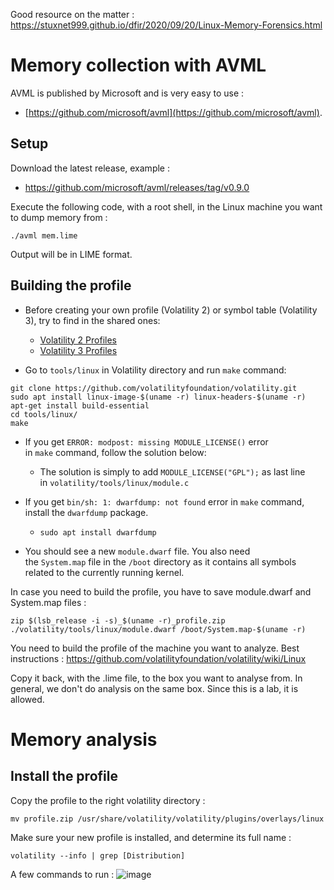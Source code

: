 Good resource on the matter : https://stuxnet999.github.io/dfir/2020/09/20/Linux-Memory-Forensics.html

# Memory collection with AVML
AVML is published by Microsoft and is very easy to use : 
- [https://github.com/microsoft/avml](https://github.com/microsoft/avml).

## Setup 

Download the latest release, example : 
- https://github.com/microsoft/avml/releases/tag/v0.9.0

Execute the following code, with a root shell, in the Linux machine you want to dump memory from : 
```
./avml mem.lime
```

Output will be in LIME format.

## Building the profile

- Before creating your own profile (Volatility 2) or symbol table (Volatility 3), try to find in the shared ones:
    -   [Volatility 2 Profiles](https://github.com/volatilityfoundation/profiles/)
    -   [Volatility 3 Profiles](https://github.com/volatilityfoundation/volatility3#symbol-tables)

-   Go to `tools/linux` in Volatility directory and run `make` command:

```
git clone https://github.com/volatilityfoundation/volatility.git
sudo apt install linux-image-$(uname -r) linux-headers-$(uname -r)
apt-get install build-essential
cd tools/linux/
make
```

-   If you get `ERROR: modpost: missing MODULE_LICENSE()` error in `make` command, follow the solution below:
    -   The solution is simply to add `MODULE_LICENSE("GPL");` as last line in `volatility/tools/linux/module.c`
-   If you get `bin/sh: 1: dwarfdump: not found` error in `make` command, install the `dwarfdump` package.
    -   `sudo apt install dwarfdump`

-   You should see a new `module.dwarf` file. You also need the `System.map` file in the `/boot` directory as it contains all symbols related to the currently running kernel.

In case you need to build the profile, you have to save module.dwarf and System.map files : 
```
zip $(lsb_release -i -s)_$(uname -r)_profile.zip ./volatility/tools/linux/module.dwarf /boot/System.map-$(uname -r)
```

You need to build the profile of the machine you want to analyze.
Best instructions : https://github.com/volatilityfoundation/volatility/wiki/Linux 

Copy it back, with the .lime file, to the box you want to analyse from.
In general, we don't do analysis on the same box. Since this is a lab, it is allowed.


# Memory analysis

## Install the profile 

Copy the profile to the right volatility directory :
```
mv profile.zip /usr/share/volatility/volatility/plugins/overlays/linux
```

Make sure your new profile is installed, and determine its full name :
```
volatility --info | grep [Distribution]
```

A few commands to run : 
![image](https://user-images.githubusercontent.com/11661521/197055555-39f50613-dc00-472a-ae40-305a1f6c581c.png)

